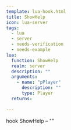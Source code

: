 ```yaml
---
template: lua-hook.html
title: ShowHelp
icon: lua-server
tags:
  - lua
  - server
  - needs-verification
  - needs-example
lua:
  function: ShowHelp
  realm: server
  description: ""
  arguments:
    - name: "pPlayer"
      description: ""
      type: Player
  returns:
    
---
```


<div class="lua__search__keywords">
hook ShowHelp &#x2013; ""
</div>
